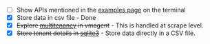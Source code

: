 - [ ] Show APIs mentioned in the [examples page](https://docs.victoriametrics.com/url-examples.html) on the terminal
- [x] Store data in csv file - Done
- [x] ~~Explore [multitenancy](https://docs.victoriametrics.com/vmagent.html#multitenancy) in vmagent~~ - This is handled at scrape level.
- [x] ~~Store tenant details in [sqlite3](https://github.com/mattn/go-sqlite3)~~ - Store data directly in a CSV file.